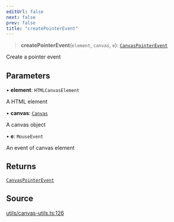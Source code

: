 ```yaml
---
editUrl: false
next: false
prev: false
title: "createPointerEvent"
---
```


> **createPointerEvent**(`element`, `canvas`, `e`): [`CanvasPointerEvent`](/api-core/classes/canvaspointerevent/)

Create a pointer event

## Parameters

• **element**: `HTMLCanvasElement`

A <canvas> HTML element

• **canvas**: [`Canvas`](/api-core/classes/canvas/)

A canvas object

• **e**: `MouseEvent`

An event of canvas element

## Returns

[`CanvasPointerEvent`](/api-core/classes/canvaspointerevent/)

## Source

[utils/canvas-utils.ts:126](https://github.com/dgmjs/dgmjs/blob/6298c851d69b83f472385d1ebb3c937ddb56985d/packages/core/src/utils/canvas-utils.ts#L126)
